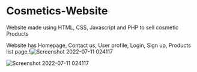 # Cosmetics-Website
Website made using HTML, CSS, Javascript and PHP to sell cosmetic Products

Website has Homepage, Contact us, User profile, Login, Sign up, Products list page.!![Screenshot 2022-07-11 024117](https://user-images.githubusercontent.com/103520346/178169164-e8b63a7f-8ae5-402b-b27c-295a93d8835c.png)

![Screenshot 2022-07-11 024117](https://user-images.githubusercontent.com/103520346/178169305-3789f5a9-e760-4df3-8e08-abe6af7eb9b6.png)
